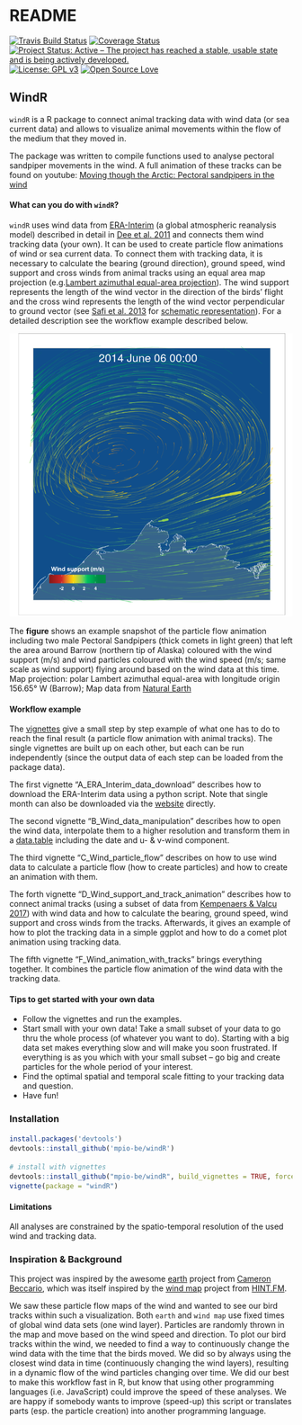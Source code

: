 README
================

[![Travis Build
Status](https://travis-ci.org/mpio-be/windR.svg?branch=master)](https://travis-ci.org/mpio-be/windR)
[![Coverage
Status](https://img.shields.io/codecov/c/github/mpio-be/windR/master.svg)](https://codecov.io/github/mpio-be/windR?branch=master)
[![Project Status: Active – The project has reached a stable, usable
state and is being actively
developed.](http://www.repostatus.org/badges/latest/active.svg)](http://www.repostatus.org/#active)
[![License: GPL
v3](https://img.shields.io/badge/License-GPL%20v3-blue.svg)](https://www.gnu.org/licenses/gpl-3.0)
[![Open Source
Love](https://badges.frapsoft.com/os/v2/open-source.png?v=103)](https://opensource.org/)

## WindR

`windR` is a R package to connect animal tracking data with wind data
(or sea current data) and allows to visualize animal movements within
the flow of the medium that they moved in.

The package was written to compile functions used to analyse pectoral
sandpiper movements in the wind. A full animation of these tracks can be
found on youtube: [Moving though the Arctic: Pectoral sandpipers in the
wind](https://www.youtube.com/watch?v=A-Q5J1wRBUA)

#### What can you do with `windR`?

`windR` uses wind data from
[ERA-Interim](https://www.ecmwf.int/en/forecasts/datasets/reanalysis-datasets/era-interim)
(a global atmospheric reanalysis model) described in detail in [Dee et
al. 2011](https://rmets.onlinelibrary.wiley.com/doi/abs/10.1002/qj.828)
and connects them wind tracking data (your own). It can be used to
create particle flow animations of wind or sea current data. To connect
them with tracking data, it is necessary to calculate the bearing
(ground direction), ground speed, wind support and cross winds from
animal tracks using an equal area map projection (e.g.[Lambert azimuthal
equal-area
projection](https://en.wikipedia.org/wiki/Lambert_azimuthal_equal-area_projection)).
The wind support represents the length of the wind vector in the
direction of the birds’ flight and the cross wind represents the length
of the wind vector perpendicular to ground vector (see [Safi et
al. 2013](https://movementecologyjournal.biomedcentral.com/articles/10.1186/2051-3933-1-4)
for [schematic
representation](http://media.springernature.com/full/springer-static/image/art%3A10.1186%2F2051-3933-1-4/MediaObjects/40462_2013_Article_4_Fig1_HTML.jpg)).
For a detailed description see the workflow example described below.

![](man/figures/README-unnamed-chunk-2-1.png)<!-- -->

The **figure** shows an example snapshot of the particle flow animation
including two male Pectoral Sandpipers (thick comets in light green)
that left the area around Barrow (northern tip of Alaska) coloured with
the wind support (m/s) and wind particles coloured with the wind speed
(m/s; same scale as wind support) flying around based on the wind data
at this time. Map projection: polar Lambert azimuthal equal-area with
longitude origin 156.65° W (Barrow); Map data from [Natural
Earth](http://www.naturalearthdata.com)

#### Workflow example

The [vignettes](http://r-pkgs.had.co.nz/vignettes.html) give a small
step by step example of what one has to do to reach the final result (a
particle flow animation with animal tracks). The single vignettes are
built up on each other, but each can be run independently (since the
output data of each step can be loaded from the package data).

The first vignette “A\_ERA\_Interim\_data\_download” describes how to
download the ERA-Interim data using a python script. Note that single
month can also be downloaded via the
[website](http://apps.ecmwf.int/datasets/data/interim-full-daily/levtype=sfc/)
directly.

The second vignette “B\_Wind\_data\_manipulation” describes how to open
the wind data, interpolate them to a higher resolution and transform
them in a
[data.table](https://cran.r-project.org/web/packages/data.table/vignettes/datatable-intro.html)
including the date and u- & v-wind component.

The third vignette “C\_Wind\_particle\_flow” describes on how to use
wind data to calculate a particle flow (how to create particles) and how
to create an animation with them.

The forth vignette “D\_Wind\_support\_and\_track\_animation” describes
how to connect animal tracks (using a subset of data from [Kempenaers &
Valcu 2017](https://www.nature.com/articles/nature20813)) with wind data
and how to calculate the bearing, ground speed, wind support and cross
winds from the tracks. Afterwards, it gives an example of how to plot
the tracking data in a simple ggplot and how to do a comet plot
animation using tracking data.

The fifth vignette “F\_Wind\_animation\_with\_tracks” brings everything
together. It combines the particle flow animation of the wind data with
the tracking data.

#### Tips to get started with your own data

  - Follow the vignettes and run the examples.
  - Start small with your own data\! Take a small subset of your data to
    go thru the whole process (of whatever you want to do). Starting
    with a big data set makes everything slow and will make you soon
    frustrated. If everything is as you which with your small subset –
    go big and create particles for the whole period of your interest.
  - Find the optimal spatial and temporal scale fitting to your tracking
    data and question.
  - Have fun\!

### Installation

``` r
install.packages('devtools')
devtools::install_github('mpio-be/windR')

# install with vignettes
devtools::install_github("mpio-be/windR", build_vignettes = TRUE, force = TRUE)
vignette(package = "windR")
```

#### Limitations

All analyses are constrained by the spatio-temporal resolution of the
used wind and tracking data.

### Inspiration & Background

This project was inspired by the awesome
[earth](https://earth.nullschool.net/) project from [Cameron
Beccario](https://github.com/cambecc), which was itself inspired by the
[wind map](http://hint.fm/wind) project from [HINT.FM](http://hint.fm/).

We saw these particle flow maps of the wind and wanted to see our bird
tracks within such a visualization. Both `earth` and `wind map` use
fixed times of global wind data sets (one wind layer). Particles are
randomly thrown in the map and move based on the wind speed and
direction. To plot our bird tracks within the wind, we needed to find a
way to continuously change the wind data with the time that the birds
moved. We did so by always using the closest wind data in time
(continuously changing the wind layers), resulting in a dynamic flow of
the wind particles changing over time. We did our best to make this
workflow fast in R, but know that using other programming languages
(i.e. JavaScript) could improve the speed of these analyses. We are
happy if somebody wants to improve (speed-up) this script or translates
parts (esp. the particle creation) into another programming language.
